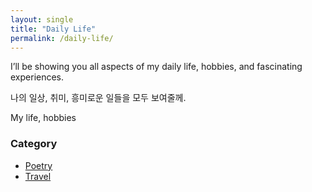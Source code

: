 ```yaml
---
layout: single
title: "Daily Life"
permalink: /daily-life/
---
```


I’ll be showing you all aspects of my daily life, hobbies, and fascinating experiences.

나의 일상, 취미, 흥미로운 일들을 모두 보여줄께.

My life, hobbies 

### Category
<ul class="custom-list">
  <li><a href="/daily-life/poetry/">Poetry</a></li>
  <li><a href="/daily-life/travel/">Travel</a></li>
</ul>
